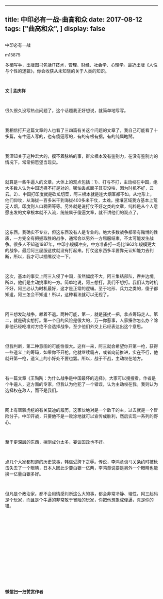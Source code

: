 
---
title:   中印必有一战-曲高和众
date: 2017-08-12
tags: ["曲高和众", ]
display: false
---


## 



中印必有一战




m15875




多栖写手，出版图书包括IT技术，管理、财经、社会学、心理学。最近出版《人性与个性的逻辑》，你会收获从未知晓的关于人类的知识。


&nbsp;

**文 | 孟庆祥**

&nbsp;

很久很久没写热点问题了，这个话题我正好想说，就简单地写写。

&nbsp;

我相信打开这篇文章的人也看了三四篇有关这个问题的文章了，我自己可能看了十多篇，有牛逼人写的，也有傻逼写的，有的有根有据，有的纯属瞎掰。

&nbsp;

我深知关于这种宏大的，摸不着脉络的事，群众根本没有鉴别力，在没有鉴别力的情况下，常常把愿望当现实。

&nbsp;

就算是一些牛逼人的文章，大体上的观点包括：1）、打与不打，主动权在中国，绝大多数人认为中国选择不打是对的，哪怕丢点面子其实没啥，因为时机不好，云云。2）、中国打印度就是砍瓜切菜，阿三根本就是连大烟军都不如。从地形上，他们仰攻，从海拔一百多米干到海拔400多米干仗，太难。接壤区域我方基本上荒无人烟，印度则人口稠密等等。另外就是说打仗不好之类的文章，纯粹是从个人意愿出发的文章根本就不入流，统统属于傻逼文章，就不讲他们的观点了。

&nbsp;

这东西，我确实不专业，但这东西没有人是专业的。绝大多数战争都带有赌博的性质，一方完全有把握取胜的战争，通常会以另外一方屈服结束，不太可能发生战争。很多人不知道1987年，中印小规模冲突，中方准备打一场比1962年规模更大的战争，最后阿三屈服这仗就没有打起来。打仗这东西多半要靠元认知能力去判断，所以，我才可以插嘴议论一下。

&nbsp;

这次，基本的事实上阿三入侵了中国，虽然幅度不大。阿三集结部队，吞并边境。所以，他们是主动挑事的一方。简单地说，阿三想打，我们不想打。我们认为时机不好，阿三必认为时机最好，这才是正常的逻辑。至于地形、兵力之类的，傻子都知道，阿三怎会不知道！所以，这种看法就可以无视了。

&nbsp;

阿三想发动战争，赖着不退。两种可能，第一，就是骚扰一把，拿点筹码走人。第二，就是确实想打。第一个目的风险是很大的，万一你惹事，人家揍你怎么办？除非他已经吃准对方绝不会选择战争，至少他们外交上已经表达出这个意思。

&nbsp;

但我判断，第二种意图的可能性很大。这样一来，阿三就会希望你开第一枪，获得一些道义上的筹码，如果你不开枪，他就继续霸占，或者向前推进，实在不行，他就开第一枪，道义上的小好处不要也罢。所以，战于不战，主动权在地方。

&nbsp;

有一篇文章《王陶陶：为什么战争是中国最坏的选择》，大家可以搜搜看。作者是个牛逼人，这方面的专家。但我认为他犯了一个错误，认为主动权在我。我则认为选择权在敌人，而不是我们。

&nbsp;

网上有唐驳虎挖的有关莫迪的履历，这家伙绝对是一个敢干的主，过去就是一个冒险分子。中印开战，只要他不是一败涂地就可以宣传成胜利，然后实现一系列的野心。

&nbsp;

至于更深层的东西，揣测成分太多，妄议国政也不好。

&nbsp;

点几个大家都知道的历史故事，韩信受胯下之辱。传说，李鸿章谈马关条约时被枪击失去了一个眼睛，日本人因此少要白银一亿两，李鸿章说要是另外一个眼睛也能换一亿量白银多好。

&nbsp;

但凡是个政治家，都不会用情感判断这么大的事，都会非常冷静、理性。阿三起码是个玩家，而且是个牛逼的非常敢于冒险的玩家，你把他想象成傻逼，真是你的错。

&nbsp;

&nbsp;

&nbsp;

&nbsp;

&nbsp;

&nbsp;

&nbsp;

&nbsp;




**微信扫一扫赞赏作者**















